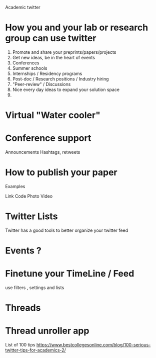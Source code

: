 Academic twitter 

# How you and your lab or research group can use twitter

1. Promote and share your preprints/papers/projects 
2. Get new ideas, be in the heart of events 
3. Conferences
4. Summer schools
5. Internships / Residency programs
6. Post-doc / Research positions / Industry hiring
7. "Peer-review" / Discussions
8. Nice every day ideas to expand your solution space
9. 


# Virtual "Water cooler"



# Conference support 

Announcements 
Hashtags, retweets

# How to publish your paper 

Examples 

Link
Code
Photo
Video 

# Twitter Lists 

Twitter has a good tools to better organize your twitter feed 

# Events ?

# Finetune your TimeLine / Feed 

use filters , settings and lists 

# Threads 

# Thread unroller app 



List of 100 tips https://www.bestcollegesonline.com/blog/100-serious-twitter-tips-for-academics-2/
